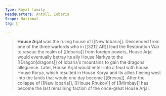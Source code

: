```yaml
---
Type: Royal family
Headquarters: Antoll, Iobaria
Scope: National
tag: 👥

---
```


> **House Arjal** was the ruling house of [[New Iobaria]]. Descended from one of the three warlords who in [[3212 AR]] lead the Restoration War to rescue the realm of [[Iobaria]] from foreign powers, House Arjal would eventually betray its ally House Narkys to the [[Dragon|dragons]] of Iobaria's mountains to gain the dragons' allegiance. Later, House Arjal would enter into a feud with house House Korya, which resulted in House Korya and its allies fleeing west into the lands that would one day become [[Brevoy]].
> After the collapse of [[New Iobaria]], [[House Rhukov]] of [[Mirnbay]] has become the last remaining faction of the once-great House Arjal.







